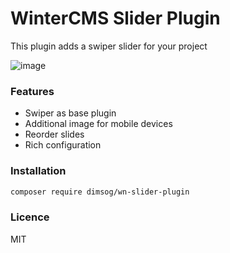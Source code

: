 # WinterCMS Slider Plugin
This plugin adds a swiper slider for your project

![image](https://user-images.githubusercontent.com/904958/144290462-ca169140-573e-46ff-bf17-273d6fe67ed8.png)

### Features
* Swiper as base plugin
* Additional image for mobile devices
* Reorder slides
* Rich configuration

### Installation
```bash
composer require dimsog/wn-slider-plugin
```

### Licence
MIT
